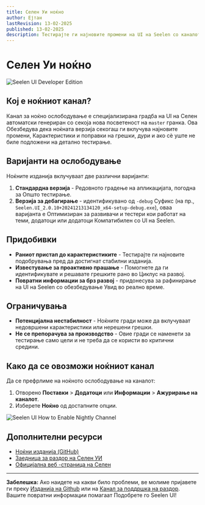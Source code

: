 ```yaml
---
title: Селен Уи ноќно
author: Ејтан
lastRevision: 13-02-2025
published: 13-02-2025
description: Тестирајте ги најновите промени на UI на Seelen со каналот за ноќно ажурирање!
---
```


# Селен Уи ноќно

![Seelen UI Developer Edition](https://github.com/user-attachments/assets/76634b49-7b09-4ef2-9643-e93542309f5d)

## Кој е ноќниот канал?

Канал за ноќно ослободување е специјализирана градба на UI на Селен автоматски
генериран со секоја нова посветеност на `master` гранка. Ова Обезбедува дека
ноќната верзија секогаш ги вклучува најновите промени, Карактеристики и поправки
на грешки, дури и ако сè уште не биле подложени на детално тестирање.

## Варијанти на ослободување

Ноќните изданија вклучуваат две различни варијанти:

1. **Стандардна верзија** - Редовното градење на апликацијата, погодна за Општо
   тестирање.
2. **Верзија за дебагирање** - идентификувано од `-debug` Суфикс (на пр.,
   `Seelen.UI_2.0.10+20241213134120_x64-setup-debug.exe`), оваа варијанта е
   Оптимизиран за развивачи и тестери кои работат на теми, додатоци или додатоци
   Компатибилен со UI на Seelen.

## Придобивки

- **Раниот пристап до карактеристиките** - Тестирајте ги најновите подобрувања
  пред да достигнат стабилни изданија.
- **Известување за проактивно прашање** - Помогнете да ги идентификувате и
  решавате грешките рано во Циклус на развој.
- **Повратни информации за брз развој** - придонесува за рафинирање на UI на
  Seelen со обезбедување Увид во реално време.

## Ограничувања

- **Потенцијална нестабилност** - Ноќните гради може да вклучуваат недовршени
  карактеристики или нерешени грешки.
- **Не се препорачува за производство** - Овие гради се наменети за тестирање
  само цели и не треба да се користи во критични средини.

## Како да се овозможи ноќниот канал

Да се ​​префрлиме на ноќното ослободување на каналот:

1. Отворено **Поставки** > **Додатоци** или **Информации** > **Ажурирање на
   каналот**.
2. Изберете **Ноќно** од достапните опции.

![Seelen UI How to Enable Nightly Channel](https://github.com/user-attachments/assets/ae88aeac-98cc-4424-a9e7-fb59740b694e)

## Дополнителни ресурси

- [Ноќни изданија (GitHub)](https://github.com/eythaann/Seelen-UI/releases/tag/nightly)
- [Заедница за раздор на Селен УИ](https://discord.gg/ABfASx5ZAJ)
- [Официјална веб -страница на Селен](https://seelen.io)

---

**Забелешка:** Ако наидете на какви било проблеми, ве молиме пријавете ги преку
[Изданија на Github](https://github.com/eythaann/Seelen-UI/issues) или на
[Канал за поддршка на раздор](https://discord.gg/ABfASx5ZAJ). Вашите повратни
информации помагаат Подобрете го Seelen UI!
